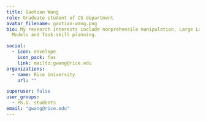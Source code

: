 ```yaml
---
title: Gaotian Wang
role: Graduate student of CS department
avatar_filename: gaotian-wang.png
bio: My research interests include nonprehensile manipulation, Large Language
  Models and Task-skill planning.

social:
  - icon: envelope
    icon_pack: fas
    link: mailto:gwang@rice.edu
organizations:
  - name: Rice University
    url: ""

superuser: false
user_groups:
  - Ph.D. students
email: "gwang@rice.edu"
---
```

